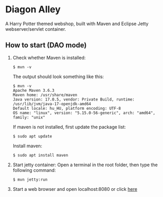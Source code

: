 # Diagon Alley

A Harry Potter themed webshop, built with Maven and Eclipse Jetty webserver/servlet container.

## How to start (DAO mode)

1. Check whether Maven is installed:
    ```shell
    $ mvn -v
    ```
   The output should look something like this:
    ```shell
    $ mvn -v
    Apache Maven 3.6.3
    Maven home: /usr/share/maven
    Java version: 17.0.5, vendor: Private Build, runtime: /usr/lib/jvm/java-17-openjdk-amd64
    Default locale: hu_HU, platform encoding: UTF-8
    OS name: "linux", version: "5.15.0-56-generic", arch: "amd64", family: "unix"
   ```
   If maven is not installed, first update the package list:
    ```shell
    $ sudo apt update
    ```
   Install maven:
    ```shell
    $ sudo apt install maven
    ```

2. Start jetty container:
   Open a terminal in the root folder, then type the following command:
   ```shell
   $ mvn jetty:run 
   ```

3. Start a web browser and open localhost:8080 or click [here](http://localhost:8080)
